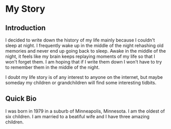 # My Story

## Introduction

I decided to write down the history of my life mainly because I couldn't sleep at night.  I frequently wake up in the middle of the night rehashing old memories and never end up going back to sleep.  Awake in the middle of the night, it feels like my brain keeps replaying moments of my life so that I won't forget them.  I am hoping that if I write them down I won't have to try to remember them in the middle of the night.

I doubt my life story is of any interest to anyone on the internet, but maybe someday my children or grandchildren will find some interesting tidbits.

## Quick Bio

I was born in 1979 in a suburb of Minneapolis, Minnesota.  I am the oldest of six children.  I am married to a beatiful wife and I have three amazing children.
